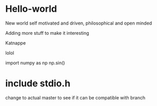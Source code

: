 # Hello-world
New world
self motivated and driven, philosophical and open minded

Adding more stuff to make it interesting

Katnappe 

lolol

import numpy as np
np.sin()


include stdio.h
=======

change to actual master to see if it can be compatible with branch
